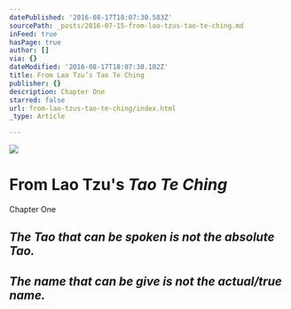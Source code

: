 ```yaml
---
datePublished: '2016-08-17T18:07:30.583Z'
sourcePath: _posts/2016-07-15-from-lao-tzus-tao-te-ching.md
inFeed: true
hasPage: true
author: []
via: {}
dateModified: '2016-08-17T18:07:30.102Z'
title: From Lao Tzu’s Tao Te Ching
publisher: {}
description: Chapter One
starred: false
url: from-lao-tzus-tao-te-ching/index.html
_type: Article

---
```

![](https://imgflo.herokuapp.com/graph/vahj1ThiexotieMo/f96dc6aa5ef170606bf9ba894a498b05/croprotate.jpg?cropheight=395&cropwidth=1181&degrees=0&input=https%3A%2F%2Fthe-grid-user-content.s3-us-west-2.amazonaws.com%2F5f128312-544c-49a1-8502-5a67879bdbc8.jpg&x=0&y=0)

# From Lao Tzu's _**Tao Te Ching**_

Chapter One

## _The Tao that can be spoken is not the absolute Tao._

## _The name that can be give is not the actual/true name._